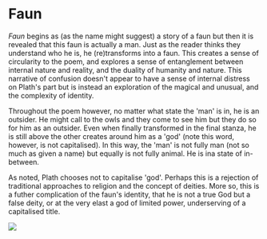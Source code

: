 # Faun
*Faun* begins as (as the name might suggest) a story of a faun but then it is revealed that this faun is actually a man. Just as the reader thinks they understand who he is, he (re)transforms into a faun. This creates a sense of circularity to the poem, and explores a sense of entanglement between internal nature and reality, and the duality of humanity and nature. This narrative of confusion doesn't appear to have a sense of internal distress on Plath's part but is instead an exploration of the magical and unusual, and the complexity of identity. 

Throughout the poem however, no matter what state the 'man' is in, he is an outsider. He might call to the owls and they come to see him but they do so for him as an outsider. Even when finally transformed in the final stanza, he is still above the other creates around him as a 'god' (note this word, however, is not capitalised). In this way, the 'man' is not fully man (not so much as given a name) but equally is not fully animal. He is ina state of in-between.

As noted, Plath chooses not to capitalise 'god'. Perhaps this is a rejection of traditional approaches to religion and the concept of deities. More so, this is a futher complication of the faun's identity, that he is not a true God but a false deity, or at the very elast a god of limited power, underserving of a capitalised title. 

<img src="https://Kaz-Michael.github.io/Faun.jpeg" />
